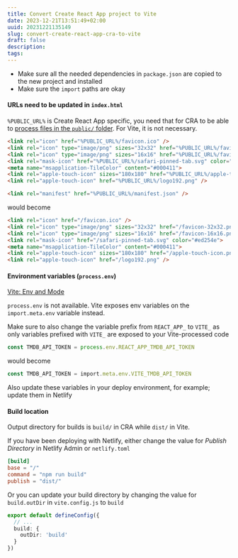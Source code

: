 ```yaml
---
title: Convert Create React App project to Vite
date: 2023-12-21T13:51:49+02:00
uuid: 20231221135149
slug: convert-create-react-app-cra-to-vite
draft: false
description: 
tags: 
---
```


- Make sure all the needed dependencies in `package.json` are copied to the new project and installed
- Make sure the `import` paths are okay

#### URLs need to be updated in `index.html`

`%PUBLIC_URL%` is Create React App specific, you need that for CRA to be able to [process files in the `public/` folder](https://create-react-app.dev/docs/using-the-public-folder/). For Vite, it is not necessary.

```html
<link rel="icon" href="%PUBLIC_URL%/favicon.ico" />
<link rel="icon" type="image/png" sizes="32x32" href="%PUBLIC_URL%/favicon-32x32.png">
<link rel="icon" type="image/png" sizes="16x16" href="%PUBLIC_URL%/favicon-16x16.png">
<link rel="mask-icon" href="%PUBLIC_URL%/safari-pinned-tab.svg" color="#ed254e">
<meta name="msapplication-TileColor" content="#000411">
<link rel="apple-touch-icon" sizes="180x180" href="%PUBLIC_URL%/apple-touch-icon.png">
<link rel="apple-touch-icon" href="%PUBLIC_URL%/logo192.png" />

<link rel="manifest" href="%PUBLIC_URL%/manifest.json" />
```
would become

```html
<link rel="icon" href="/favicon.ico" />
<link rel="icon" type="image/png" sizes="32x32" href="/favicon-32x32.png">
<link rel="icon" type="image/png" sizes="16x16" href="/favicon-16x16.png">
<link rel="mask-icon" href="/safari-pinned-tab.svg" color="#ed254e">
<meta name="msapplication-TileColor" content="#000411">
<link rel="apple-touch-icon" sizes="180x180" href="/apple-touch-icon.png">
<link rel="apple-touch-icon" href="/logo192.png" />
```

#### Environment variables (`process.env`)
[Vite: Env and Mode](https://vitejs.dev/guide/env-and-mode)

`process.env` is not available. Vite exposes env variables on the `import.meta.env` variable instead.

Make sure to also change the variable prefix from `REACT_APP_` to `VITE_` as only variables prefixed with `VITE_` are exposed to your Vite-processed code

```ts
const TMDB_API_TOKEN = process.env.REACT_APP_TMDB_API_TOKEN
```

would become

```ts
const TMDB_API_TOKEN = import.meta.env.VITE_TMDB_API_TOKEN
```

Also update these variables in your deploy environment, for example; update them in Netlify

#### Build location
Output directory for builds is `build/` in CRA while `dist/` in Vite. 

If you have been deploying with Netlify, either change the value for _Publish Directory_ in Netlify Admin or `netlify.toml`

```toml
[build]
base = "/"
command = "npm run build"
publish = "dist/"
```

Or you can update your build directory by changing the value for `build.outDir` in `vite.config.js` to `build`

```ts
export default defineConfig({
  // ...
  build: {
    outDir: 'build'
  }
})
```